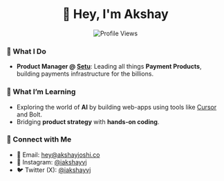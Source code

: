 <h1 align="center">👋 Hey, I'm Akshay </h1>

<p align="center">
  <img src="https://komarev.com/ghpvc/?username=iakshayvj&style=flat-square&color=blue" alt="Profile Views" />
</p>

### 🚀 What I Do
- **Product Manager @ [Setu](https://setu.co)**: Leading all things **Payment Products**, building payments infrastructure for the billions.

### 🌱 What I’m Learning
- Exploring the world of **AI** by building web-apps using tools like [Cursor](https://cursor.so) and Bolt.
- Bridging **product strategy** with **hands-on coding**.

### 📲 Connect with Me
- 📧 Email: [hey@akshayjoshi.co](mailto:hey@akshayjoshi.co)
- 📸 Instagram: [@iakshayvj](https://instagram.com/iakshayvj)
- 🐦 Twitter (X): [@iakshayvj](https://x.com/iakshayvj)
